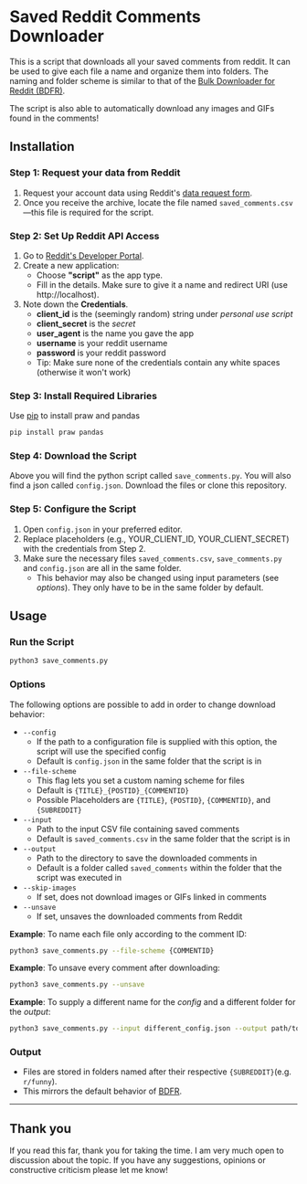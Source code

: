 # **Saved Reddit Comments Downloader**
This is a script that downloads all your saved comments from reddit. It can be used to give each file a name and organize them into folders. The naming and folder scheme is similar to that of the [Bulk Downloader for Reddit (BDFR)](https://github.com/Serene-Arc/bulk-downloader-for-reddit). 

The script is also able to automatically download any images and GIFs found in the comments!

## **Installation**

### **Step 1: Request your data from Reddit**
1. Request your account data using Reddit's [data request form](https://www.reddit.com/settings/data-request).
2. Once you receive the archive, locate the file named `saved_comments.csv`—this file is required for the script.

### **Step 2: Set Up Reddit API Access**
   
1. Go to [Reddit's Developer Portal](https://www.reddit.com/prefs/apps/).
2. Create a new application:
    - Choose **"script"** as the app type.
    - Fill in the details. Make sure to give it a name and redirect URI (use http://localhost).
3. Note down the **Credentials**.
     - **client_id** is the (seemingly random) string under *personal use script*
     - **client_secret** is the *secret*
     - **user_agent** is the name you gave the app
     - **username** is your reddit username
     - **password** is your reddit password
     - Tip: Make sure none of the credentials contain any white spaces (otherwise it won't work)

### **Step 3: Install Required Libraries**
Use [pip](https://pypi.org/project/pip/) to install praw and pandas
```bash
pip install praw pandas
```

### **Step 4: Download the Script**

Above you will find the python script called `save_comments.py`.
You will also find a json called `config.json`.
Download the files or clone this repository.

### **Step 5: Configure the Script**
1. Open `config.json` in your preferred editor.
2. Replace placeholders (e.g., YOUR_CLIENT_ID, YOUR_CLIENT_SECRET) with the credentials from Step 2.
3. Make sure the necessary files `saved_comments.csv`, `save_comments.py` and `config.json` are all in the same folder.
    - This behavior may also be changed using input parameters (see *options*). They only have to be in the same folder by default.

## **Usage**

### **Run the Script**
   
```bash
python3 save_comments.py
```

### **Options**
The following options are possible to add in order to change download behavior:
  - `--config`
    - If the path to a configuration file is supplied with this option, the script will use the specified config
    - Default is `config.json` in the same folder that the script is in
  - `--file-scheme`
    - This flag lets you set a custom naming scheme for files
    - Default is `{TITLE}_{POSTID}_{COMMENTID}`
    - Possible Placeholders are `{TITLE}`, `{POSTID}`, `{COMMENTID}`, and `{SUBREDDIT}`
  - `--input`
    - Path to the input CSV file containing saved comments
    - Default is `saved_comments.csv` in the same folder that the script is in
  - `--output`
    - Path to the directory to save the downloaded comments in
    - Default is a folder called `saved_comments` within the folder that the script was executed in
  - `--skip-images`
    - If set, does not download images or GIFs linked in comments
  - `--unsave`
    - If set, unsaves the downloaded comments from Reddit
   
**Example**: To name each file only according to the comment ID:
```bash
python3 save_comments.py --file-scheme {COMMENTID}
```

**Example**: To unsave every comment after downloading: 
```bash
python3 save_comments.py --unsave
```

**Example**: To supply a different name for the _config_ and a different folder for the _output_: 
```bash
python3 save_comments.py --input different_config.json --output path/to/your/folder
```

### **Output**
- Files are stored in folders named after their respective `{SUBREDDIT}`(e.g. `r/funny`).
- This mirrors the default behavior of [BDFR](https://github.com/Serene-Arc/bulk-downloader-for-reddit#downloader-options).

---

## Thank you
If you read this far, thank you for taking the time.
I am very much open to discussion about the topic. If you have any suggestions, opinions or constructive criticism please let me know!
